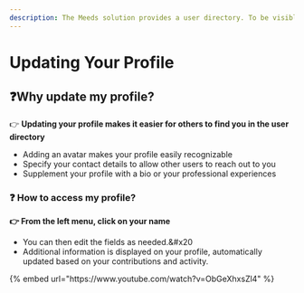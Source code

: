 ```yaml
---
description: The Meeds solution provides a user directory. To be visible to other users, update your profile
---
```


# Updating Your Profile

## :question:Why update my profile?

:point_right: **Updating your profile makes it easier for others to find you in the user directory**

- Adding an avatar makes your profile easily recognizable
- Specify your contact details to allow other users to reach out to you
- Supplement your profile with a bio or your professional experiences

### :question: How to access my profile?

**👉 From the left menu, click on your name**

- You can then edit the fields as needed.\&#x20
- Additional information is displayed on your profile, automatically updated based on your contributions and activity.

{% embed url="https\://www\.youtube.com/watch?v=ObGeXhxsZl4" %}
